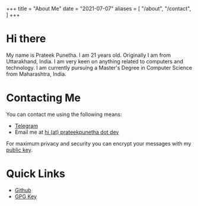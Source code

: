 +++
title = "About Me"
date = "2021-07-07"
aliases = [
    "/about",
    "/contact",
]
+++

# Hi there

My name is Prateek Punetha. I am 21 years old. Originally I am from Uttarakhand,
India. I am very keen on anything related to computers and technology. I am
currently pursuing a Master's Degree in Computer Science from Maharashtra,
India.

# Contacting Me

You can contact me using the following means:

- [Telegram](https://t.me/prateekpunetha)
- Email me at [hi (at) prateekpunetha dot dev](mailto:hi@prateekpunetha.dev)

For maximum privacy and security you can encrypt your messages with my
[public key](/pubkey.txt).

# Quick Links

- [Github](https://github.com/prateekpunetha)
- [GPG Key](/pubkey.txt)
